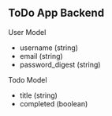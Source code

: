 ## ToDo App Backend

User Model 
- username (string)
- email (string)
- password_digest (string)

Todo Model 
- title (string)
- completed (boolean)